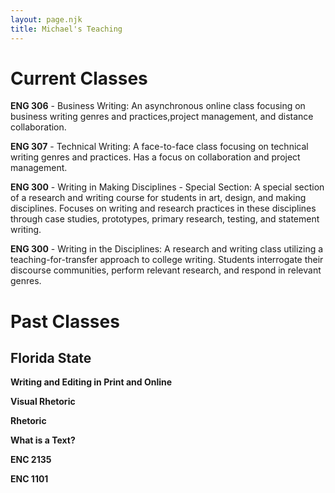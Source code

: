 ```yaml
---
layout: page.njk
title: Michael's Teaching
---
```


# Current Classes

**ENG 306** - Business Writing: An asynchronous online class focusing on business writing genres and practices,project management, and distance collaboration.

**ENG 307** - Technical Writing: A face-to-face class focusing on technical writing genres and practices. Has a focus on collaboration and project management.

**ENG 300** - Writing in Making Disciplines - Special Section: A special section of a research and writing course for students in art, design, and making disciplines. Focuses on writing and research practices in these disciplines through case studies, prototypes, primary research, testing, and statement writing.

**ENG 300** - Writing in the Disciplines: A research and writing class utilizing a teaching-for-transfer approach to college writing. Students interrogate their discourse communities, perform relevant research, and respond in relevant genres.

# Past Classes
## Florida State
**Writing and Editing in Print and Online**

**Visual Rhetoric**

**Rhetoric**

**What is a Text?**

**ENC 2135**

**ENC 1101**